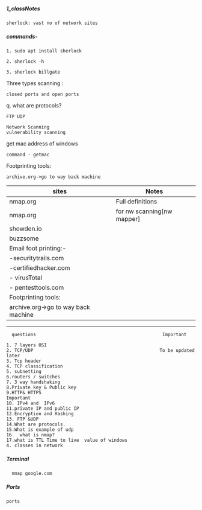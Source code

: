 ##### 1_classNotes
```
sherlock: vast no of network sites
```
##### commands-
```
1. sudo apt install sherlock
```
```
2. sherlock -h
```
```
3. sherlock billgate
```


Three types scanning : 

```
closed ports and open ports
```
q. what are protocols?  

```
FTP UDP 
```  
```
Network Scanning      
vulnerability scanning  
```



get mac address of windows 
```
command - getmac  
```

Footprinting tools:
```
archive.org->go to way back machine
```

                           


|   sites                                   | Notes                                               |  
|-------------------------------------------|-----------------------------------------------------|              
|nmap.org                                   |Full definitions                                                  |
|nmap.org                                   | for nw scanning[nw mapper]                          |
|showden.io                                 |                                                     |
|buzzsome                                   |                                                     |
|Email foot printing:-                      |                                                     |
|-securitytrails.com                        |                                                     |      
|-certifiedhacker.com                   |                                                     |
|- virusTotal                               |                                                     |
| - pentesttools.com                        |                                                     |
|Footprinting tools:                        |                                                     |
|archive.org->go to way back machine        |                                                     |

---

```
  questions                                               Important                

1. 7 layers OSI                                          
2. TCP/UDP                                               To be updated  later                           
3. Tcp header                                                                                             
4. TCP classification                                                                                       
5. subnetting                                                                                              
6.routers / switches                                                                                      
7. 3 way handshaking                                                                                       
8.Private key & Public key                                                                                
9.HTTP& HTTPS                                                  Important                                  
10. IPv4 and  IPv6                                                                                        
11.private IP and public IP                                                                               
12.Encryption and Hashing                                                                 
13. FTP &UDP                                                                                             
14.What are protocols.                                                                                   
15.What is example of udp                                                                                  
16.  what is nmap?                                                                                        
17.what is TTL Time to live  value of windows                                                                 
4. classes in network                                                                                        

```

##### Terminal     
```
  nmap google.com

```

##### Ports

``` 
ports
```





